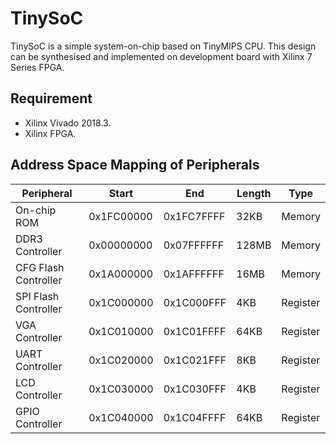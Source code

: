 # TinySoC

TinySoC is a simple system-on-chip based on TinyMIPS CPU. This design can be synthesised and implemented on development board with Xilinx 7 Series FPGA.

## Requirement

* Xilinx Vivado 2018.3.
* Xilinx FPGA.

## Address Space Mapping of Peripherals

| Peripheral            | Start       | End         | Length  | Type      |
| -                     | -           | -           | -       | -         |
| On-chip ROM           | 0x1FC00000  | 0x1FC7FFFF  | 32KB    | Memory    |
| DDR3 Controller       | 0x00000000  | 0x07FFFFFF  | 128MB   | Memory    |
| CFG Flash Controller  | 0x1A000000  | 0x1AFFFFFF  | 16MB    | Memory    |
| SPI Flash Controller  | 0x1C000000  | 0x1C000FFF  | 4KB     | Register  |
| VGA Controller        | 0x1C010000  | 0x1C01FFFF  | 64KB    | Register  |
| UART Controller       | 0x1C020000  | 0x1C021FFF  | 8KB     | Register  |
| LCD Controller        | 0x1C030000  | 0x1C030FFF  | 4KB     | Register  |
| GPIO Controller       | 0x1C040000  | 0x1C04FFFF  | 64KB    | Register  |
